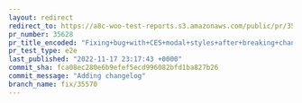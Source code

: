 ```yaml
---
layout: redirect
redirect_to: https://a8c-woo-test-reports.s3.amazonaws.com/public/pr/35628/e2e/index.html
pr_number: 35628
pr_title_encoded: "Fixing+bug+with+CES+modal+styles+after+breaking+change+in+GB+radio+component."
pr_test_type: e2e
last_published: "2022-11-17 23:17:43 +0000"
commit_sha: fca08ec280e6b9efef5ecd996082bfd1ba827b26
commit_message: "Adding changelog"
branch_name: fix/35570
---
```

